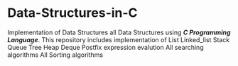 # Data-Structures-in-C
Implementation of Data Structures all Data Structures using <b><i>C Programming Language</b></i>.
This repository includes implementation of
  List
  Linked_list
  Stack
  Queue
  Tree
  Heap
  Deque
  Postfix expression evalution
  All searching algorithms
  All Sorting algorithms
  
  
